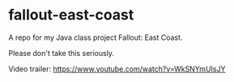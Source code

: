 # fallout-east-coast
A repo for my Java class project Fallout: East Coast.

Please don't take this seriously.

Video trailer: https://www.youtube.com/watch?v=WkSNYmUIsJY
